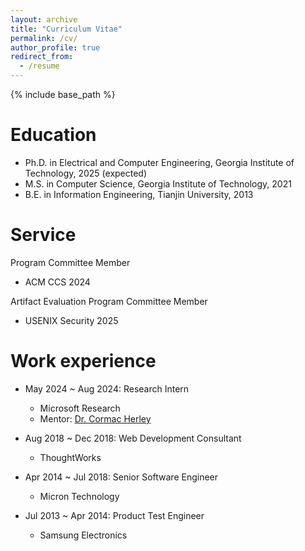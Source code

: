 ```yaml
---
layout: archive
title: "Curriculum Vitae"
permalink: /cv/
author_profile: true
redirect_from:
  - /resume
---
```


{% include base_path %}

Education
======
* Ph.D. in Electrical and Computer Engineering, Georgia Institute of Technology, 2025 (expected)
* M.S. in Computer Science, Georgia Institute of Technology, 2021
* B.E. in Information Engineering, Tianjin University, 2013

Service
======
Program Committee Member
* ACM CCS 2024

Artifact Evaluation Program Committee Member
* USENIX Security 2025


Work experience
======
* May 2024 ~ Aug 2024: Research Intern
  * Microsoft Research
  * Mentor: [Dr. Cormac Herley](https://www.microsoft.com/en-us/research/people/cormac/)

* Aug 2018 ~ Dec 2018: Web Development Consultant
  * ThoughtWorks
  
* Apr 2014 ~ Jul 2018: Senior Software Engineer
  * Micron Technology
   
* Jul 2013 ~ Apr 2014: Product Test Engineer
  * Samsung Electronics


